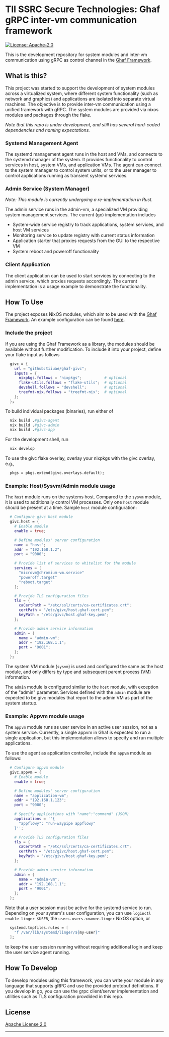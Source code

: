 <!--
    Copyright 2024 TII (SSRC) and the Ghaf contributors
    SPDX-License-Identifier: CC-BY-SA-4.0
-->
# TII SSRC Secure Technologies: Ghaf gRPC inter-vm communication framework

[![License: Apache-2.0](https://img.shields.io/badge/License-Apache--2.0-darkgreen.svg)](./LICENSES/LICENSE.Apache-2.0)

This is the development repository for system modules and inter-vm communication using gRPC as control
channel in the [Ghaf Framework](https://github.com/tiiuae/ghaf).

## What is this?

This project was started to support the development of system modules across a virtualized system, where different system functionality (such as network and graphics) and applications are isolated into separate virtual machines. The objective is to provide inter-vm communication using a unified framework with gRPC. The system modules are provided via nixos modules and packages through the flake.

*Note that this repo is under development, and still has several hard-coded dependencies and naming expectations.*

### Systemd Management Agent

The systemd management agent runs in the host and VMs, and connects to the systemd manager of the system. It provides functionality to control services in host, system VMs, and application VMs. The agent can connect to the system manager to control system units, or
to the user manager to control applications running as transient systemd services.

### Admin Service (System Manager)

*Note: This module is currently undergoing a re-implementation in Rust.*

The admin service runs in the admin-vm, a specialized VM providing system management services.
The current (go) implementation includes

* System-wide service registry to track applications, system services, and host VM services
* Monitoring service to update registry with current status information
* Application starter that proxies requests from the GUI to the respective VM
* System reboot and poweroff functionality

### Client Application

The client application can be used to start services by connecting to the admin service, which proxies
requests accordingly. The current implementation is a usage example to demonstrate the functionality.

## How To Use

The project exposes NixOS modules, which aim to be used with the [Ghaf Framework](https://github.com/tiiuae/ghaf).
An example configuration can be found [here](https://github.com/mbssrc/ghaf/tree/givc).

### Include the project

If you are using the Ghaf Framework as a library, the modules should be available without further modification.
To include it into your project, define your flake input as follows

```nix
  givc = {
    url = "github:tiiuae/ghaf-givc";
    inputs = {
      nixpkgs.follows = "nixpkgs";          # optional
      flake-utils.follows = "flake-utils";  # optional
      devshell.follows = "devshell";        # optional
      treefmt-nix.follows = "treefmt-nix";  # optional
    };
  };
```

To build individual packages (binaries), run either of

```nix
  nix build .#givc-agent
  nix build .#givc-admin
  nix build .#givc-app
```

For the development shell, run

```nix
  nix develop
```

To use the givc flake overlay, overlay your nixpkgs with the givc overlay, e.g.,

```nix
  pkgs = pkgs.extend(givc.overlays.default);
```

### Example: Host/Sysvm/Admin module usage

The `host` module runs on the systems host. Compared to the `sysvm` module, it is used to additionally control VM processes.
Only one `host` module should be present at a time. Sample `host` module configuration:

```nix
  # Configure givc host module
  givc.host = {
    # Enable module
    enable = true;

    # Define modules' server configuration
    name = "host";
    addr = "192.168.1.2";
    port = "9000";

    # Provide list of services to whitelist for the module
    services = [
      "microvm@chromium-vm.service"
      "poweroff.target"
      "reboot.target"
    ];

    # Provide TLS configuration files
    tls = {
      caCertPath = "/etc/ssl/certs/ca-certificates.crt";
      certPath = "/etc/givc/host.ghaf-cert.pem";
      keyPath = "/etc/givc/host.ghaf-key.pem";
    };

    # Provide admin service information
    admin = {
      name = "admin-vm";
      addr = "192.168.1.1";
      port = "9001";
    };
  };
```

The system VM module (`sysvm`) is used and configured the same as the host module, and only differs by type and subsequent parent process (VM) information.

The `admin` module is configured similar to the `host` module, with exception of the "admin" parameter. Services defined with the `admin` module are expected to be givc modules that report to the admin VM as part of the system startup.

### Example: Appvm module usage

The `appvm` module runs as user service in an active user session, not as a system service. Currently, a single appvm in Ghaf is expected to run a single application, but this implementation allows to specify and run multiple applications.

To use the agent as application controller, include the `appvm` module as follows:

```nix
  # Configure appvm module
  givc.appvm = {
    # Enable module
    enable = true;

    # Define modules' server configuration
    name = "application-vm";
    addr = "192.168.1.123";
    port = "9000";

    # Specify applications with "name":"command" (JSON)
    applications = ''{
      "appflowy": "run-waypipe appflowy"
    }'';

    # Provide TLS configuration files
    tls = {
      caCertPath = "/etc/ssl/certs/ca-certificates.crt";
      certPath = "/etc/givc/host.ghaf-cert.pem";
      keyPath = "/etc/givc/host.ghaf-key.pem";
    };

    # Provide admin service information
    admin = {
      name = "admin-vm";
      addr = "192.168.1.1";
      port = "9001";
    };
  };
```

Note that a user session must be active for the systemd service to run. Depending on your system's user configuration, you can use `loginctl enable-linger $USER`, the `users.users.<name>.linger` NixOS option, or

```nix
  systemd.tmpfiles.rules = [
    "f /var/lib/systemd/linger/${my-user}"
  ];
```

to keep the user session running without requiring additional login and keep the user service agent running.

## How To Develop

To develop modules using this framework, you can write your module in any language that supports gRPC and use the provided protobuf definitions. If you develop in go, you can use the grpc client/server implementation and utilities such as TLS configuration provdided in this repo.

## License

[Apache License 2.0](https://spdx.org/licenses/Apache-2.0.html)

---
